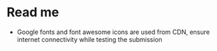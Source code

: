 # Read me
- Google fonts and font awesome icons are used from CDN, ensure internet connectivity 
  while testing the submission